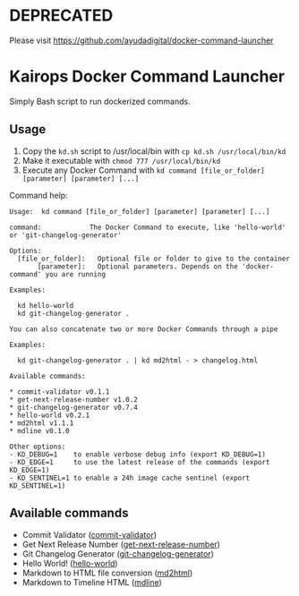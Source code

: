 # DEPRECATED

Please visit https://github.com/ayudadigital/docker-command-launcher

# Kairops Docker Command Launcher

Simply Bash script to run dockerized commands.

## Usage

1. Copy the `kd.sh` script to /usr/local/bin with `cp kd.sh /usr/local/bin/kd`
2. Make it executable with `chmod 777 /usr/local/bin/kd`
3. Execute any Docker Command with `kd command [file_or_folder] [parameter] [parameter] [...]`

Command help:

```console
Usage:  kd command [file_or_folder] [parameter] [parameter] [...]

command:            The Docker Command to execute, like 'hello-world' or 'git-changelog-generator'

Options:
  [file_or_folder]:   Optional file or folder to give to the container
       [parameter]:   Optional parameters. Depends on the 'docker-command' you are running

Examples:

  kd hello-world
  kd git-changelog-generator .

You can also concatenate two or more Docker Commands through a pipe

Examples:

  kd git-changelog-generator . | kd md2html - > changelog.html

Available commands:

* commit-validator v0.1.1
* get-next-release-number v1.0.2
* git-changelog-generator v0.7.4
* hello-world v0.2.1
* md2html v1.1.1
* mdline v0.1.0

Other options:
- KD_DEBUG=1    to enable verbose debug info (export KD_DEBUG=1)
- KD_EDGE=1     to use the latest release of the commands (export KD_EDGE=1)
- KD_SENTINEL=1 to enable a 24h image cache sentinel (export KD_SENTINEL=1)
```

## Available commands

- Commit Validator ([commit-validator](https://github.com/kairops/dc-commit-validator))
- Get Next Release Number ([get-next-release-number](https://github.com/kairops/dc-get-next-release-number))
- Git Changelog Generator ([git-changelog-generator](https://github.com/kairops/dc-git-changelog-generator))
- Hello World! ([hello-world](https://github.com/kairops/dc-hello-world))
- Markdown to HTML file conversion ([md2html](https://github.com/kairops/dc-md2html))
- Markdown to Timeline HTML ([mdline](https://github.com/kairops/dc-mdline))
